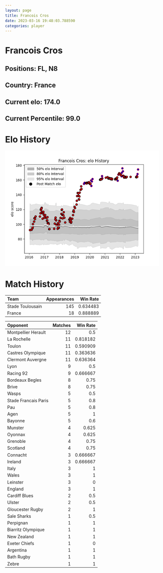 ```yaml
---  
layout: page  
title: Francois Cros  
date: 2023-03-16 19:48:03.788590  
categories: player  
---
```

# Francois Cros

## Positions: FL, N8

## Country: France

## Current elo: 174.0

## Current Percentile: 99.0

# Elo History


![elo history](history_FrancoisCros.png)
# Match History


| Team             |   Appearances |   Win Rate |
|:-----------------|--------------:|-----------:|
| Stade Toulousain |           145 |   0.634483 |
| France           |            18 |   0.888889 |

| Opponent             |   Matches |   Win Rate |
|:---------------------|----------:|-----------:|
| Montpellier Herault  |        12 |   0.5      |
| La Rochelle          |        11 |   0.818182 |
| Toulon               |        11 |   0.590909 |
| Castres Olympique    |        11 |   0.363636 |
| Clermont Auvergne    |        11 |   0.636364 |
| Lyon                 |         9 |   0.5      |
| Racing 92            |         9 |   0.666667 |
| Bordeaux Begles      |         8 |   0.75     |
| Brive                |         8 |   0.75     |
| Wasps                |         5 |   0.5      |
| Stade Francais Paris |         5 |   0.8      |
| Pau                  |         5 |   0.8      |
| Agen                 |         5 |   1        |
| Bayonne              |         5 |   0.6      |
| Munster              |         4 |   0.625    |
| Oyonnax              |         4 |   0.625    |
| Grenoble             |         4 |   0.75     |
| Scotland             |         4 |   0.75     |
| Connacht             |         3 |   0.666667 |
| Ireland              |         3 |   0.666667 |
| Italy                |         3 |   1        |
| Wales                |         3 |   1        |
| Leinster             |         3 |   0        |
| England              |         3 |   1        |
| Cardiff Blues        |         2 |   0.5      |
| Ulster               |         2 |   0.5      |
| Gloucester Rugby     |         2 |   1        |
| Sale Sharks          |         1 |   0.5      |
| Perpignan            |         1 |   1        |
| Biarritz Olympique   |         1 |   1        |
| New Zealand          |         1 |   1        |
| Exeter Chiefs        |         1 |   0        |
| Argentina            |         1 |   1        |
| Bath Rugby           |         1 |   1        |
| Zebre                |         1 |   1        |